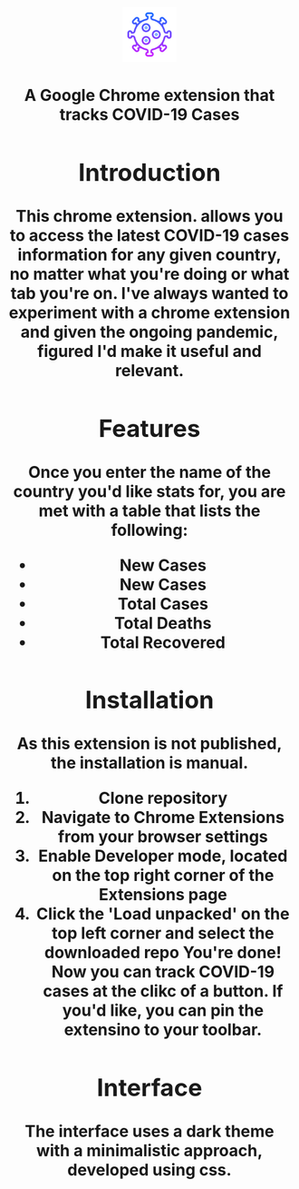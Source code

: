 <p align="center">
  <img src="icon96.png" width="96" title="Covid-19 Cases Tracker" alt="Covid-19 Cases Tracker">
</p>
<h1 align="center"><Covid-19 Cases Tracker</h1>
  <p align="center">A Google Chrome extension that tracks COVID-19 Cases</p>
  
## Introduction
This chrome extension. allows you to access the latest COVID-19 cases information for any given country, no matter what you're doing or what tab you're on. I've always wanted to experiment with a chrome extension and given the ongoing pandemic, figured I'd make it useful and relevant.

## Features
Once you enter the name of the country you'd like stats for, you are met with a table that lists the following:
* New Cases
* New Cases
* Total Cases
* Total Deaths
* Total Recovered

## Installation
As this extension is not published, the installation is manual.
1. Clone repository
3. Navigate to Chrome Extensions from your browser settings
4. Enable Developer mode, located on the top right corner of the Extensions page
5. Click the 'Load unpacked' on the top left corner and select the downloaded repo
You're done! Now you can track COVID-19 cases at the clikc of a button.
If you'd like, you can pin the extensino to your toolbar. 

## Interface
The interface uses a dark theme with a minimalistic approach, developed using css. 
